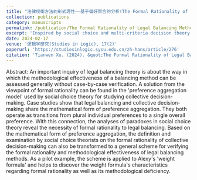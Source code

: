 ```yaml
---
title: "法律权衡方法的形式理性——基于偏好聚合的分析(The Formal Rationality of Legal Balancing Methods: An Analysis based on Preference Aggregation)"
collection: publications
category: manuscripts
permalink: /publication/The Formal Rationality of Legal Balancing Methods-An Analysis based on Preference Aggregation
excerpt: 'Inspired by social choice and multi-criteria decision theory, this paper formalizes legal balancing methods as functions of preference aggregation, and proposes a procedure for testing their formal rationality. This paper is in Chinese.'
date: 2024-02-17
venue: '逻辑学研究(Studies in Logic), 17(2)'
paperurl: 'https://studiesinlogic.sysu.edu.cn/zh-hans/article/276'
citation: 'Tianwen Xu. (2024). &quot;The Formal Rationality of Legal Balancing Methods: An Analysis based on Preference Aggregation.&quot; <i>Studies in Logic</i>. 17(2).'
---
```


Abstract: An important inquiry of legal balancing theory is about the way in which the methodological effectiveness of a balancing method can be assessed generally without case-by-case verification. A solution from the viewpoint of formal rationality can be found in the 'preference aggregation model' used by social choice theory for studying collective decision-making. Case studies show that legal balancing and collective decision-making share the mathematical form of preference aggregation. They both operate as transitions from plural individual preferences to a single overall preference. With this connection, the analyses of paradoxes in social choice theory reveal the necessity of formal rationality to legal balancing. Based on the mathematical form of preference aggregation, the definition and examination by social choice theorists on the formal rationality of collective decision-making can also be transformed to a general scheme for verifying the formal rationality and methodological effectiveness of legal balancing methods. As a pilot example, the scheme is applied to Alexy's 'weight formula' and helps to discover the weight formula's characteristics regarding formal rationality as well as its methodological deficiency.
